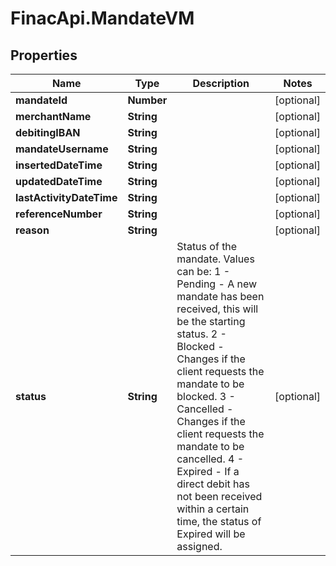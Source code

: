 # FinacApi.MandateVM

## Properties
Name | Type | Description | Notes
------------ | ------------- | ------------- | -------------
**mandateId** | **Number** |  | [optional] 
**merchantName** | **String** |  | [optional] 
**debitingIBAN** | **String** |  | [optional] 
**mandateUsername** | **String** |  | [optional] 
**insertedDateTime** | **String** |  | [optional] 
**updatedDateTime** | **String** |  | [optional] 
**lastActivityDateTime** | **String** |  | [optional] 
**referenceNumber** | **String** |  | [optional] 
**reason** | **String** |  | [optional] 
**status** | **String** | Status of the mandate. Values can be:    1 - Pending - A new mandate has been received, this will be the starting status.    2 - Blocked - Changes if the client requests the mandate to be blocked.    3 - Cancelled - Changes if the client requests the mandate to be cancelled.    4 - Expired - If a direct debit has not been received within a certain time, the status of Expired will be assigned. | [optional] 
